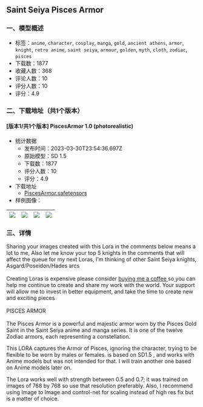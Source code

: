 ## Saint Seiya Pisces Armor
### 一、模型概述

- 标签：`anime`, `character`, `cosplay`, `manga`, `gold`, `ancient athens`, `armor`, `knight`, `retro anime`, `saint seiya`, `armour`, `golden`, `myth`, `cloth`, `zodiac`, `pisces`
- 下载数：1877
- 收藏人数：368
- 评论人数：10
- 评分人数：10
- 评分：4.9

### 二、下载地址（共1个版本）

#### [版本1/共1个版本] PiscesArmor 1.0 (photorealistic)

- 统计数据
  - 发布时间：2023-03-30T23:54:36.697Z
  - 原始模型：SD 1.5
  - 下载数：1877
  - 评分人数：10
  - 评分：4.9
- 下载地址
  - [PiscesArmor.safetensors](https://civitai.com/api/download/models/32218)
- 样例图像：

| <img src="https://image.civitai.com/xG1nkqKTMzGDvpLrqFT7WA/9b325ee1-5eb6-428d-e988-3e82208fca00/width=450/366934.jpeg" /> | <img src="https://image.civitai.com/xG1nkqKTMzGDvpLrqFT7WA/a64a8326-6517-49c1-96b2-756c8c7bcf00/width=450/366968.jpeg" /> | <img src="https://image.civitai.com/xG1nkqKTMzGDvpLrqFT7WA/cc7176f0-8398-4a9b-b2dc-f8d7d3908b00/width=450/366948.jpeg" /> | <img src="https://image.civitai.com/xG1nkqKTMzGDvpLrqFT7WA/410db922-2a0a-4467-61b7-70cf55200400/width=450/366967.jpeg" /> |
| ---- | ---- | ---- | ---- |


### 三、详情
<p>Sharing your images created with this Lora in the comments below means a lot to me, Also let me know your top 5 knights in the comments that will affect the queue for my next Loras, I'm thinking of other Saint Seiya knights, Asgard/Poseidon/Hades arcs<br /><br />Creating Loras is expensive please consider <a target="_blank" rel="ugc" href="https://www.buymeacoffee.com/evileliot">buying me a coffee </a>so<a target="_blank" rel="ugc" href="https://www.buymeacoffee.com/evileliot"> </a>you can help me continue to create and share my work with the world. Your support will allow me to invest in better equipment, and take the time to create new and exciting pieces<br /><br />PISCES ARMOR<br /><br />The Pisces Armor is a powerful and majestic armor worn by the Pisces Gold Saint in the Saint Seiya anime and manga series. It is one of the twelve Zodiac armors, each representing a constellation.</p><p>This LORA captures the Armor of Pisces, ignoring the character, trying to be flexible to be worn by males or females. is based on SD1.5 , and works with Anime models but was not intended for that. I will train another one based on Anime models later on.</p><p>The Lora works well with strength between 0.5 and 0.7; it was trained on images of 768 by 768 so use that resolution preferably. Also, I recommend using Image to Image and control-net for scaling instead of high res fix but is a matter of choice.</p>